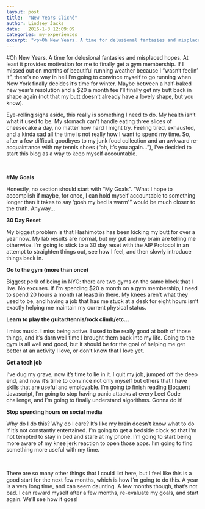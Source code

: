 ```yaml
---
layout: post
title:  "New Years Cliché"
author: Lindsey Jacks
date:   2016-1-3 12:09:09
categories: my-experiences
excerpt: "<p>Oh New Years. A time for delusional fantasies and misplaced hopes. At least it provides motivation for me to finally get a gym membership.</p>"
---
```


#Oh New Years. 
A time for delusional fantasies and misplaced hopes. At least it provides motivation for me to finally get a gym membership. If I missed out on months of beautiful running weather because I “wasn’t feelin’ it”, there’s no way in hell I’m going to convince myself to go running when New York finally decides it’s time for winter. Maybe between a half-baked new year’s resolution and a $20 a month fee I’ll finally get my butt back in shape again (not that my butt doesn’t already have a lovely shape, but you know).

Eye-rolling sighs aside, this really is something I need to do. My health isn’t what it used to be. My stomach can’t handle eating three slices of cheesecake a day, no matter how hard I might try. Feeling tired, exhausted, and a kinda sad all the time is not really how I want to spend my time. So, after a few difficult goodbyes to my junk food collection and an awkward re-acquaintance with my tennis shoes (“oh, it’s you again…”), I’ve decided to start this blog as a way to keep myself accountable.

<br />

#__My Goals__

Honestly, no section should start with “My Goals”. “What I hope to accomplish if maybe, for once, I can hold myself accountable to something longer than it takes to say ‘gosh my bed is warm'” would be much closer to the truth. Anyway…

__30 Day Reset__

My biggest problem is that Hashimotos has been kicking my butt for over a year now. My lab results are normal, but my gut and my brain are telling me otherwise. I’m going to stick to a 30 day reset with the AIP Protocol in an attempt to straighten things out, see how I feel, and then slowly introduce things back in.

__Go to the gym (more than once)__

Biggest perk of being in NYC: there are two gyms on the same block that I live. No excuses. If I’m spending $20 a month on a gym membership, I need to spend 20 hours a month (at least) in there. My knees aren’t what they used to be, and having a job that has me stuck at a desk for eight hours isn’t exactly helping me maintain my current physical status.

__Learn to play the guitar/tennis/rock climb/etc…__

I miss music. I miss being active. I used to be really good at both of those things, and it’s darn well time I brought them back into my life. Going to the gym is all well and good, but it should be for the goal of helping me get better at an activity I love, or don’t know that I love yet.

__Get a tech job__

I’ve dug my grave, now it’s time to lie in it. I quit my job, jumped off the deep end, and now it’s time to convince not only myself but others that I have skills that are useful and employable. I’m going to finish reading Eloquent Javascript, I’m going to stop having panic attacks at every Leet Code challenge, and I’m going to finally understand algorithms. Gonna do it!

__Stop spending hours on social media__

Why do I do this? Why do I care? It’s like my brain doesn’t know what to do if it’s not constantly entertained. I’m going to get a bedside clock so that I’m not tempted to stay in bed and stare at my phone. I’m going to start being more aware of my knee jerk reaction to open those apps. I’m going to find something more useful with my time.

<br />

There are so many other things that I could list here, but I feel like this is a good start for the next few months, which is how I’m going to do this. A year is a very long time, and can seem daunting. A few months though, that’s not bad. I can reward myself after a few months, re-evaluate my goals, and start again. We’ll see how it goes!